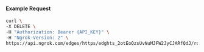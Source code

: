 <!-- Code generated for API Clients. DO NOT EDIT. -->

#### Example Request

```bash
curl \
-X DELETE \
-H "Authorization: Bearer {API_KEY}" \
-H "Ngrok-Version: 2" \
https://api.ngrok.com/edges/https/edghts_2otEoQzsUvNuMJFW2JyCJARfQdJ/routes/edghtsrt_2otEoRsdvGigH6F3AQdACpyYP8M/websocket_tcp_converter
```

